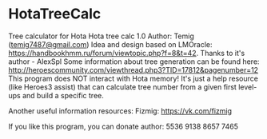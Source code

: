 # HotaTreeCalc
Tree calculator for Hota
Hota tree calc 1.0
Author: Temig (temig7487@gmail.com)
Idea and design based on LMOracle: https://handbookhmm.ru/forum/viewtopic.php?f=8&t=42. Thanks to it's author - AlexSpl
Some information about tree generation can be found here: http://heroescommunity.com/viewthread.php3?TID=17812&pagenumber=12
This program does NOT interact with Hota memory!
It's just a help resource (like Heroes3 assist) that can calculate tree number from a given first level-ups and build a specific tree.

Another useful information resources:
Fizmig: https://vk.com/fizmig

If you like this program, you can donate author: 5536 9138 8657 7465
